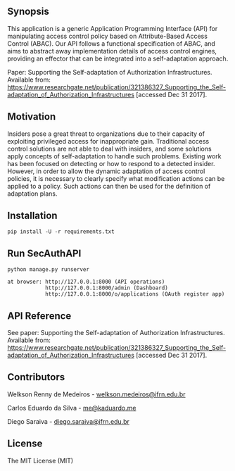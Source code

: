 ## Synopsis

This application is a generic Application Programming Interface (API) for manipulating access control policy based on Attribute-Based Access Control (ABAC). 
Our API follows a functional specification of ABAC, and aims to abstract away implementation details of access control 
engines, providing an effector that can be integrated into a self-adaptation approach.

Paper: 
Supporting the Self-adaptation of Authorization Infrastructures. Available from: https://www.researchgate.net/publication/321386327_Supporting_the_Self-adaptation_of_Authorization_Infrastructures [accessed Dec 31 2017].

## Motivation

Insiders pose a great threat to organizations due to their capacity of exploiting privileged access for inappropriate gain. 
Traditional access control solutions are not able to deal with insiders, and some solutions apply concepts of 
self-adaptation to handle such problems. Existing  work has been focused on detecting or how to respond to a detected 
insider.  However, in order to allow the dynamic adaptation of access control policies, it is necessary to clearly
specify what modification actions can be applied to a policy.  Such actions can then be used for the definition of 
adaptation plans. 

## Installation

```
pip install -U -r requirements.txt
```


## Run SecAuthAPI

```
python manage.py runserver

at browser: http://127.0.0.1:8000 (API operations)
            http://127.0.0.1:8000/admin (Dashboard)
            http://127.0.0.1:8000/o/applications (OAuth register app)
```

## API Reference

See paper:
Supporting the Self-adaptation of Authorization Infrastructures. Available from: https://www.researchgate.net/publication/321386327_Supporting_the_Self-adaptation_of_Authorization_Infrastructures [accessed Dec 31 2017].


## Contributors

Welkson Renny de Medeiros - <welkson.medeiros@ifrn.edu.br>

Carlos Eduardo da Silva - <me@kaduardo.me>

Diego Saraiva - <diego.saraiva@ifrn.edu.br>


## License

The MIT License (MIT)
